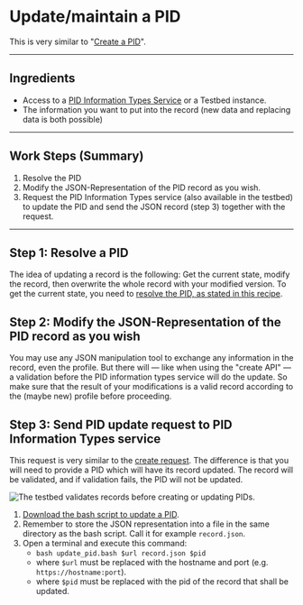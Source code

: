 # Update/maintain a PID

This is very similar to "[Create a PID](./create.md)".

---

## Ingredients

- Access to a [PID Information Types Service](../appendix/appendix_pit.md) or a Testbed instance.
- The information you want to put into the record (new data and replacing data is both possible)

---

## Work Steps (Summary)

1. Resolve the PID
2. Modify the JSON-Representation of the PID record as you wish.
3. Request the PID Information Types service (also available in the testbed) to update the PID and send the JSON record (step 3) together with the request.

---

## Step 1: Resolve a PID

The idea of updating a record is the following: Get the current state, modify the record, then overwrite the whole record with your modified version. To get the current state, you need to [resolve the PID, as stated in this recipe](./resolve.md).

## Step 2: Modify the JSON-Representation of the PID record as you wish

You may use any JSON manipulation tool to exchange any information in the record, even the profile. But there will — like when using the "create API" — a validation before the PID information types service will do the update. So make sure that the result of your modifications is a valid record according to the (maybe new) profile before proceeding.

## Step 3: Send PID update request to PID Information Types service

This request is very similar to the [create request](./create.md). The difference is that you will need to provide a PID which will have its record updated. The record will be validated, and if validation fails, the PID will not be updated.

![The testbed validates records before creating or updating PIDs.](../images/testbed_create_update.png)

1. [Download the bash script to update a PID](./update_pid.bash).
2. Remember to store the JSON representation into a file in the same directory as the bash script. Call it for example `record.json`.
3. Open a terminal and execute this command:
    - `bash update_pid.bash $url record.json $pid`
    - where `$url` must be replaced with the hostname and port (e.g. `https://hostname:port`).
    - where `$pid` must be replaced with the pid of the record that shall be updated.
